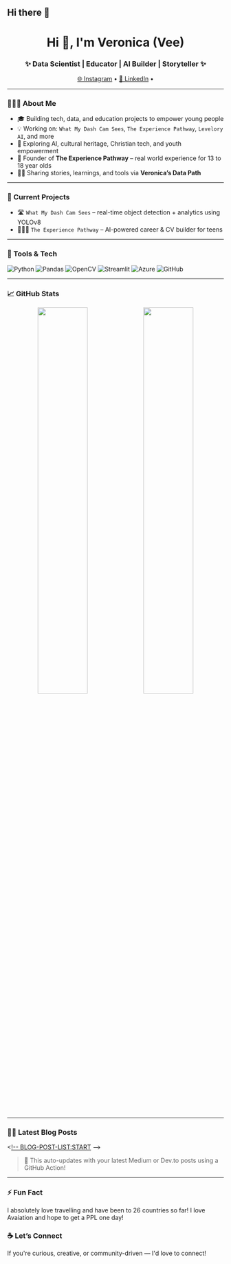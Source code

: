 ## Hi there 👋

<h1 align="center">Hi 👋, I'm Veronica (Vee)</h1>
<h3 align="center">✨ Data Scientist | Educator | AI Builder | Storyteller ✨</h3>

<p align="center">
  <a href="https://www.instagram.com/veronicasdatapath/?hl=en">🌐 Instagram</a> •
  <a href="https://www.linkedin.com/in/veronica-a-7a905810b/">🔗 LinkedIn</a> •
</p>

---

### 👩🏾‍💻 About Me

- 🎓 Building tech, data, and education projects to empower young people  
- 💡 Working on: `What My Dash Cam Sees`, `The Experience Pathway`, `Levelory AI`, and more  
- 🧠 Exploring AI, cultural heritage, Christian tech, and youth empowerment  
- 📸 Founder of **The Experience Pathway** – real world experience for 13 to 18 year olds
- ✍🏾 Sharing stories, learnings, and tools via **Veronica’s Data Path**

---

### 🚀 Current Projects

- 🛣️ `What My Dash Cam Sees` – real-time object detection + analytics using YOLOv8
- 🧑🏾‍🏫 `The Experience Pathway` – AI-powered career & CV builder for teens

---

### 🔧 Tools & Tech

![Python](https://img.shields.io/badge/-Python-333333?style=flat&logo=python)
![Pandas](https://img.shields.io/badge/-Pandas-150458?style=flat&logo=pandas)
![OpenCV](https://img.shields.io/badge/-OpenCV-5C3EE8?style=flat&logo=opencv)
![Streamlit](https://img.shields.io/badge/-Streamlit-FF4B4B?style=flat&logo=streamlit)
![Azure](https://img.shields.io/badge/-Azure-0078D4?style=flat&logo=microsoft-azure)
![GitHub](https://img.shields.io/badge/-GitHub-181717?style=flat&logo=github)

---

### 📈 GitHub Stats

<p align="center">
  <img src="https://github-readme-stats.vercel.app/api?username=yourusername&show_icons=true&theme=radical" width="48%" />
  <img src="https://github-readme-streak-stats.herokuapp.com/?user=yourusername&theme=radical" width="48%" />
</p>

---

### ✍🏾 Latest Blog Posts

<[!-- BLOG-POST-LIST:START](https://medium.com/@veronica.annor/what-my-dash-cam-sees-a-data-scientists-take-on-road-safety-with-ai-4d95366da4e5) -->
<!-- BLOG-POST-LIST:END -->

> 🔁 This auto-updates with your latest Medium or Dev.to posts using a GitHub Action!

---

### ⚡ Fun Fact
I absolutely love travelling and have been to 26 countries so far!
I love Avaiation and hope to get a PPL one day!

### ☕ Let’s Connect

If you're curious, creative, or community-driven — I'd love to connect!
